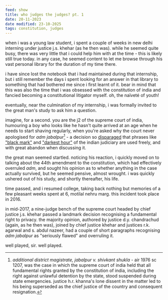 ```yaml
---
feed: show
title: who judges the judges? pt. 1
date: 20-11-2023
date modified: 23-10-2025
tags: constitution, judges
---
```


when i was a young law student, i spent a couple of weeks in new delhi interning under justice j.s. khehar (as he then was). while he seemed quite busy, there was very little that i could help him with at the time - this is likely still true today. in any case, he seemed content to let me browse through his vast personal library for the duration of my time there.

i have since lost the notebook that i had maintained during that internship, but i still remember the days i spent looking for an answer in that library to something that had bothered me since i first learnt of it. bear in mind that this was also the time that i was obsessed with the constitution of india and fancied becoming a constitutional litigator myself. oh, the naïveté of youth!

eventually, near the culmination of my internship, i was formally invited to the great man's study to ask him a question.

imagine, for a second. you are the j2 of the supreme court of india, humouring a boy who looks like he hasn't quite arrived at an age when he needs to start shaving regularly, when you're asked why the court never apologised for *adm jabalpur*[^1] - a decision so [disparaged](https://p39ablog.com/2022/08/adm-jabalpur-is-dead-long-live-adm-jabalpur/) that phrases like ["black mark"](https://thewire.in/law/adm-jabalpur-emergency-niren-de-tushar-mehta) and ["darkest hour"](https://indianexpress.com/article/opinion/columns/supreme-court-adm-jabalpur-the-darkest-hour-5945825/) of the indian judiciary are used freely, and with great abandon when discussing it.

the great man seemed startled. noticing his reaction, i quickly moved on to talking about the 44th amendment to the constitution, which had effectively overruled *adm*, and sought his opinion as to whether anything in the case actually survived, but he seemed pensive, almost wrought. i was quickly ushered out of his study, and shortly thereafter, his life.

time passed, and i resumed college, taking back nothing but memories of a few pleasant weeks spent at 6, motilal nehru marg. this incident took place in 2016.

in mid-2017, a nine-judge bench of the supreme court headed by chief justice j.s. khehar passed a landmark decision recognising a fundamental right to privacy. the majority opinion, authored by justice d.y. chandrachud (again, as he then was), joined by chief justice khehar and justices r.k. agarwal and s. abdul nazeer, had a couple of short paragraphs recognising *adm jabalpur* as "seriously flawed" and overruling it. 

well played, sir. well played.

[^1]: *additional district magistrate, jabalpur v. shivkant shukla* - air 1976 sc 1207, was the case in which the supreme court of india held that all fundamental rights granted by the constitution of india, including the right against unlawful detention by the state, stood suspended during state emergencies. justice h.r. khanna's lone dissent in the matter led to his being superseded as the chief justice of the country and consequent resignation. 
